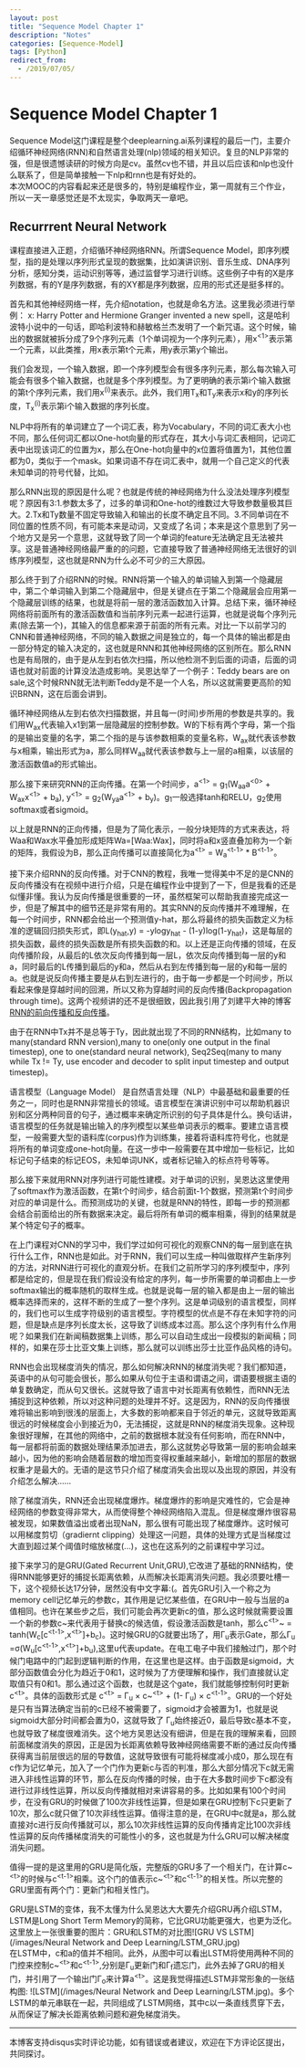 ```yaml
---
layout: post
title: "Sequence Model Chapter 1"
description: "Notes"
categories: [Sequence-Model]
tags: [Python]
redirect_from:
  - /2019/07/05/
---
```


# Sequence Model Chapter 1  

Sequence Model这门课程是整个deeplearning.ai系列课程的最后一门，主要介绍循环神经网络(RNN)和自然语言处理(nlp)领域的相关知识。复旦的NLP非常的强，但是很遗憾读研的时候方向是cv。虽然cv也不错，并且以后应该和nlp也没什么联系了，但是简单接触一下nlp和rnn也是有好处的。   
本次MOOC的内容看起来还是很多的，特别是编程作业，第一周就有三个作业，所以一天一章感觉还是不太现实，争取两天一章吧。  

## Recurrrent Neural Network  

课程直接进入正题，介绍循环神经网络RNN。所谓Sequence Model，即序列模型，指的是处理以序列形式呈现的数据集，比如演讲识别、音乐生成、DNA序列分析，感知分类，运动识别等等，通过监督学习进行训练。这些例子中有的X是序列数据，有的Y是序列数据，有的XY都是序列数据，应用的形式还是挺多样的。  

首先和其他神经网络一样，先介绍notation，也就是命名方法。这里我必须进行举例： x: Harry Potter and Hermione Granger invented a new spell，这是哈利波特小说中的一句话，即哈利波特和赫敏格兰杰发明了一个新咒语。这个时候，输出的数据就被拆分成了9个序列元素（1个单词视为一个序列元素），用x<sup><1></sup>表示第一个元素，以此类推，用x<sup><t></sup>表示第t个元素，用y<sup><t></sup>表示第y个输出。  

我们会发现，一个输入数据，即一个序列模型会有很多序列元素，那么每次输入可能会有很多个输入数据，也就是多个序列模型。为了更明确的表示第i个输入数据的第t个序列元素，我们用x<sup>(i)<t></sup>来表示。此外，我们用T<sub>x</sub>和T<sub>y</sub>来表示x和y的序列长度，T<sub>x</sub><sup>(i)</sup>表示第i个输入数据的序列长度。  

NLP中将所有的单词建立了一个词汇表，称为Vocabulary，不同的词汇表大小也不同，那么任何词汇都以One-hot向量的形式存在，其大小与词汇表相同，记词汇表中出现该词汇的位置为x，那么在One-hot向量中的x位置将值置为1，其他位置都为0，类似于一个mask。如果词语不存在词汇表中，就用一个自己定义的代表未知单词的符号代替，比如<UNK>。  

那么RNN出现的原因是什么呢？也就是传统的神经网络为什么没法处理序列模型呢？原因有3:1.参数太多了，过多的单词和One-hot的维数过大导致参数量极其巨大。2.Tx和Ty数量不固定导致输入和输出的长度不确定且不同。3.不同单词在不同位置的性质不同，有可能本来是动词，又变成了名词；本来是这个意思到了另一个地方又是另一个意思，这就导致了同一个单词的feature无法确定且无法被共享。这是普通神经网络最严重的的问题，它直接导致了普通神经网络无法很好的训练序列模型，这也就是RNN为什么必不可少的三大原因。  

那么终于到了介绍RNN的时候。RNN将第一个输入的单词输入到第一个隐藏层中，第二个单词输入到第二个隐藏层中，但是关键点在于第二个隐藏层会应用第一个隐藏层训练的结果，也就是将前一层的激活函数加入计算。总结下来，循环神经网络将前面所有的激活函数值和当前序列元素一起进行运算，也就是说每个序列元素(除去第一个)，其输入的信息都来源于前面的所有元素。对比一下以前学习的CNN和普通神经网络，不同的输入数据之间是独立的，每一个具体的输出都是由一部分特定的输入决定的，这也就是RNN和其他神经网络的区别所在。那么RNN也是有局限的，由于是从左到右依次扫描，所以他检测不到后面的词语，后面的词语也就对前面的计算没法造成影响。吴恩达举了一个例子：Teddy bears are on sale,这个时候RNN就无法判断Teddy是不是一个人名，所以这就需要更高阶的知识BRNN，这在后面会讲到。  

循环神经网络从左到右依次扫描数据，并且每一(时间)步所用的参数是共享的。我们用W<sub>ax</sub>代表输入x1到第一层隐藏层的控制参数。W的下标有两个字母，第一个指的是输出变量的名字，第二个指的是与该参数相乘的变量名称，W<sub>ax</sub>就代表该参数与x相乘，输出形式为a，那么同样W<sub>aa</sub>就代表该参数与上一层的a相乘，以该层的激活函数值a的形式输出。  

那么接下来研究RNN的正向传播。在第一个时间步，a<sup><1></sup> = g<sub>1</sub>(W<sub>aa</sub>a<sup><0></sup> + W<sub>ax</sub>x<sup><1></sup> + b<sub>a</sub>), y<sup><1></sup> = g<sub>2</sub>(W<sub>ya</sub>a<sup><1></sup> + b<sub>y</sub>)。g<sub>1</sub>一般选择tanh和RELU，g<sub>2</sub>使用softmax或者sigmoid。  
  
以上就是RNN的正向传播，但是为了简化表示，一般分块矩阵的方式来表达，将Waa和Wax水平叠加形成矩阵Wa=\[Waa:Wax]，同时将a和x竖直叠加称为一个新的矩阵，我假设为B，那么正向传播可以直接简化为a<sup>\<t></sup> = W<sub>a</sub><sup>\<t-1></sup> * B<sup>\<t-1></sup>。  

接下来介绍RNN的反向传播。对于CNN的教程，我唯一觉得美中不足的是CNN的反向传播没有在视频中进行介绍，只是在编程作业中提到了一下，但是我看的还是似懂非懂。我认为反向传播是很重要的一环，虽然框架可以帮助我直接完成这一步，但是了解其中的细节还是非常有用的。其实RNN的反向传播并不难理解，在每一个时间步，RNN都会给出一个预测值y-hat，那么将最终的损失函数定义为标准的逻辑回归损失形式，即L(y<sub>hat</sub>,y) = -ylogy<sub>hat</sub> - (1-y)log(1-y<sub>hat</sub>)，这是每层的损失函数，最终的损失函数是所有损失函数的和。以上还是正向传播的领域，在反向传播阶段，从最后的L依次反向传播到每一层L，依次反向传播到每一层的y和a，同时最后的L传播到最后的y和a，然后从右到左传播到每一层的y和每一层的a。也就是说反向传播主要是从右到左进行的，由于每一步都是一个时间步，所以看起来像是穿越时间的回溯，所以又称为穿越时间的反向传播(Backpropagation through time)。这两个视频讲的还不是很细致，因此我引用了刘建平大神的博客[RNN的前向传播和反向传播](https://www.cnblogs.com/pinard/p/6509630.html)。    

由于在RNN中Tx并不是总等于Ty，因此就出现了不同的RNN结构，比如many to many(standard RNN version),many to one(only one output in the final timestep), one to one(standard neural network), Seq2Seq(many to many while Tx != Ty, use encoder and decoder to split input timestep and output timestep)。  

语言模型（Language Model） 是自然语言处理（NLP）中最基础和最重要的任务之一，同时也是RNN非常擅长的领域。语言模型在演讲识别中可以帮助机器识别和区分两种同音的句子，通过概率来确定所识别的句子具体是什么。换句话讲，语言模型的任务就是输出输入的序列模型以某些单词表示的概率。要建立语言模型，一般需要大型的语料库(corpus)作为训练集，接着将语料库符号化，也就是将所有的单词变成one-hot向量。在这一步中一般需要在其中增加一些标记，比如标记句子结束的标记EOS，未知单词UNK，或者标记输入的标点符号等等。  

那么接下来就用RNN对序列进行可能性建模。对于单词的识别，吴恩达这里使用了softmax作为激活函数，在第t个时间步，结合前面t-1个数据，预测第t个时间步对应的单词是什么。而预测成功的关键，也就是RNN的特性，即每一步的预测都会结合前面给出的所有数据来决定。最后将所有单词的概率相乘，得到的结果就是某个特定句子的概率。  

在上门课程对CNN的学习中，我们学过如何可视化的观察CNN的每一层到底在执行什么工作，RNN也是如此。对于RNN，我们可以生成一种叫做取样产生新序列的方法，对RNN进行可视化的直观分析。在我们之前所学习的序列模型中，序列都是给定的，但是现在我们假设没有给定的序列，每一步所需要的单词都由上一步softmax输出的概率随机的取样生成。也就是说每一层的输入都是由上一层的输出概率选择而来的，这样不断的生成了一整个序列。这是单词级别的语言模型，同样的，我们也可以生成字符级别的语言模型。字符模型的优点是不存在未知字符的问题，但是缺点是序列长度太长，这导致了训练成本过高。那么这个序列有什么作用呢？如果我们在新闻稿数据集上训练，那么可以自动生成出一段模拟的新闻稿；同样的，如果在莎士比亚文集上训练，那么就可以训练出莎士比亚作品风格的诗句。  

RNN也会出现梯度消失的情况，那么如何解决RNN的梯度消失呢？我们都知道，英语中的从句可能会很长，那么如果从句位于主语和谓语之间，谓语要根据主语的单复数确定，而从句又很长。这就导致了语言中对长距离有依赖性，而RNN无法捕捉到这种依赖，所以对这种问题的处理并不好。这是因为，RNN的反向传播很难将输出影响到很浅的层面上，大多数的影响都来自于邻近的单元，这就导致距离很远的时候梯度会小到接近为0，无法捕捉，这就是RNN的梯度消失现象。这种现象很好理解，在其他的网络中，之前的数据根本就没有任何影响，而在RNN中，每一层都将前面的数据处理结果添加进去，那么这就势必导致第一层的影响会越来越小，因为他的影响会随着层数的增加而变得权重越来越小，新增加的那层的数据权重才是最大的。无语的是这节只介绍了梯度消失会出现以及出现的原因，并没有介绍怎么解决……  

除了梯度消失，RNN还会出现梯度爆炸。梯度爆炸的影响是灾难性的，它会是神经网络的参数变得非常大，从而使得整个神经网络陷入混乱。但是梯度爆炸很容易被发现，如果数值溢出或者出现NaN，那么很有可能出现了梯度爆炸。这时候可以用梯度剪切（gradiernt clipping）处理这一问题，具体的处理方式是当梯度过大直到超过某个阈值时缩放梯度(...)，这也在这系列的之前课程中学习过。  

接下来学习的是GRU(Gated Recurrent Unit,GRU),它改进了基础的RNN结构，使得RNN能够更好的捕捉长距离依赖，从而解决长距离消失问题。我必须要吐槽一下，这个视频长达17分钟，居然没有中文字幕:(。首先GRU引入一个称之为memory cell记忆单元的参数c，其作用是记忆某些值，在GRU中一般与当层的a值相同。也许在某些步之后，我们可能会再次更新c的值，那么这时候就需要设置一个新的参数c~来代表用于替换c的候选值，假设激活函数是tanh，那么c<sup>\<t></sup>~ = tanh(W<sub>c</sub>\[c<sup>\<t-1></sup>,x<sup>\<t></sup>]+b<sub>c</sub>)。这时候GRU的G就要出场了，用Γ<sub>u</sub>表示Gate，那么Γ<sub>u</sub> =σ(W<sub>u</sub>\[c<sup>\<t-1></sup>,x<sup>\<t></sup>]+b<sub>u</sub>),这里u代表update。在电工电子中我们接触过门，那个时候门电路中的门起到逻辑判断的作用，在这里也是这样。由于函数是sigmoid，大部分函数值会分化为趋近于0和1，这时候为了方便理解和操作，我们直接就认定取值只有0和1。那么通过这个函数，也就是这个gate，我们就能够控制何时更新c<sup>\<t></sup>。具体的函数形式是 c<sup>\<t></sup> = Γ<sub>u</sub> ×  c~<sup>\<t></sup> + (1- Γ<sub>u</sub>) × c<sup>\<t-1></sup>。GRU的一个好处是只有当算法确定当前的c已经不被需要了，sigmoid才会被置为1，也就是说sigmoid大部分时间都会置为0，这就导致了 Γ<sub>u</sub>始终接近0，最后导致c基本不变，也就导致了梯度很难消失。这个地方吴恩达没有细讲，但是在我的理解来看，回顾前面梯度消失的原因，正是因为长距离依赖导致神经网络需要不断的通过反向传播获得离当前层很远的层的导数值，这就导致很有可能将梯度减小成0，那么现在有c作为记忆单元，加入了一个门作为更新c与否的判准，那么大部分情况下c就无需进入非线性运算的环节，那么在反向传播的时候，由于在大多数时间步下c都没有进行过非线性运算，所以反向传播就相对来讲容易的多。比如如果有100个时间步，在没有GRU的时候做了100次非线性运算，但是如果在GRU控制下c只更新了10次，那么c就只做了10次非线性运算。值得注意的是，在GRU中c就是a，那么就直接对c进行反向传播就可以，那么10次非线性运算的反向传播肯定比100次非线性运算的反向传播梯度消失的可能性小的多，这也就是为什么GRU可以解决梯度消失问题。  

值得一提的是这里用的GRU是简化版，完整版的GRU多了一个相关门，在计算c~<sup>\<t></sup>的时候与c<sup>\<t-1></sup>相乘。这个门的值表示c~<sup>\<t></sup>和c<sup>\<t-1></sup>的相关性。所以完整的GRU里面有两个门：更新门和相关性门。  

GRU是LSTM的变体，我不太懂为什么吴恩达大大要先介绍GRU再介绍LSTM，LSTM是Long Short Term Memory的简称，它比GRU功能更强大，也更为泛化。这里放上一张很重要的图片：GRU和LSTM的对比图![GRU VS LSTM](/images/Neural Network and Deep Learning/LSTM_GRU.jpg)  
在LSTM中，c和a的值并不相同。此外，从图中可以看出LSTM将使用两种不同的门控来控制c~<sup>\<t></sup>和c<sup>\<t-1></sup>,分别是Γ<sub>u</sub>更新门和Γ<sub>f</sub>遗忘门，此外去掉了GRU的相关门，并引用了一个输出门Γ<sub>o</sub>来计算a<sup>\<t></sup>。这是我觉得描述LSTM非常形象的一张结构图:
![LSTM](/images/Neural Network and Deep Learning/LSTM.jpg)。多个LSTM的单元串联在一起，共同组成了LSTM网络，其中c以一条直线贯穿下去，从而保证了解决长距离依赖问题和避免梯度消失。  




---
本博客支持disqus实时评论功能，如有错误或者建议，欢迎在下方评论区提出，共同探讨。  
